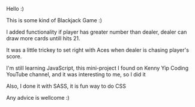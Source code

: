 Hello :)

This is some kind of Blackjack Game :)

I added functionality if player has greater number than dealer, dealer can draw more cards untill hits 21.

It was a little trickey to set right with Aces when dealer is chasing player's score.

I'm still learning JavaScript, this mini-project I found on Kenny Yip Coding YouTube channel,
and it was interesting to me, so I did it

Also, I done it with SASS, it is fun way to do CSS

Any advice is wellcome :)